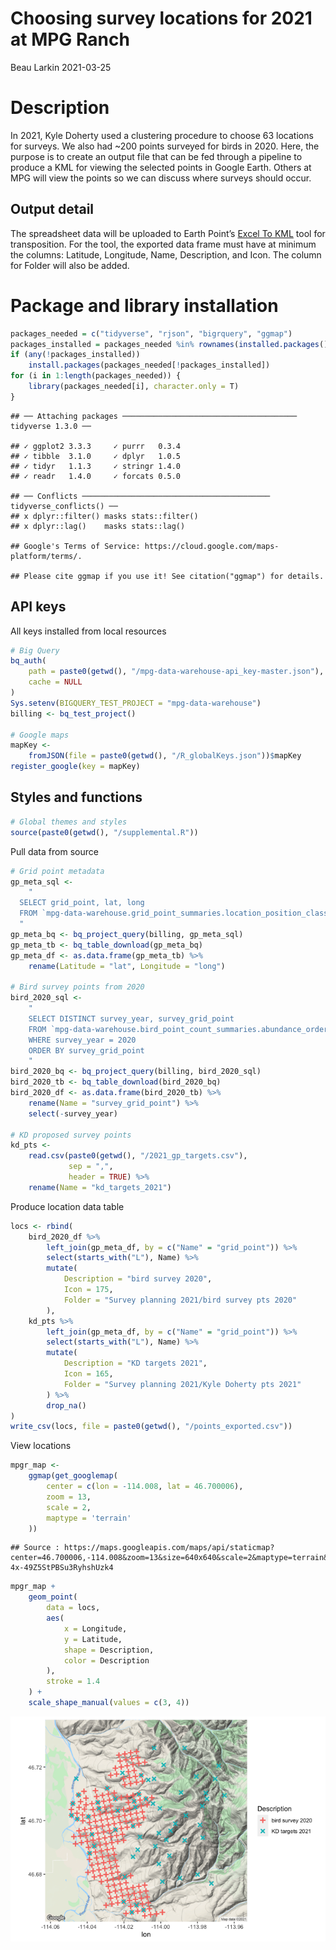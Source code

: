 Choosing survey locations for 2021 at MPG Ranch
================
Beau Larkin
2021-03-25

# Description

In 2021, Kyle Doherty used a clustering procedure to choose 63 locations
for surveys. We also had \~200 points surveyed for birds in 2020. Here,
the purpose is to create an output file that can be fed through a
pipeline to produce a KML for viewing the selected points in Google
Earth. Others at MPG will view the points so we can discuss where
surveys should occur.

## Output detail

The spreadsheet data will be uploaded to Earth Point’s [Excel To
KML](https://www.earthpoint.us/exceltokml.aspx) tool for transposition.
For the tool, the exported data frame must have at minimum the columns:
Latitude, Longitude, Name, Description, and Icon. The column for Folder
will also be added.

# Package and library installation

``` r
packages_needed = c("tidyverse", "rjson", "bigrquery", "ggmap")
packages_installed = packages_needed %in% rownames(installed.packages())
if (any(!packages_installed))
    install.packages(packages_needed[!packages_installed])
for (i in 1:length(packages_needed)) {
    library(packages_needed[i], character.only = T)
}
```

    ## ── Attaching packages ─────────────────────────────────────── tidyverse 1.3.0 ──

    ## ✓ ggplot2 3.3.3     ✓ purrr   0.3.4
    ## ✓ tibble  3.1.0     ✓ dplyr   1.0.5
    ## ✓ tidyr   1.1.3     ✓ stringr 1.4.0
    ## ✓ readr   1.4.0     ✓ forcats 0.5.0

    ## ── Conflicts ────────────────────────────────────────── tidyverse_conflicts() ──
    ## x dplyr::filter() masks stats::filter()
    ## x dplyr::lag()    masks stats::lag()

    ## Google's Terms of Service: https://cloud.google.com/maps-platform/terms/.

    ## Please cite ggmap if you use it! See citation("ggmap") for details.

## API keys

All keys installed from local resources

``` r
# Big Query
bq_auth(
    path = paste0(getwd(), "/mpg-data-warehouse-api_key-master.json"),
    cache = NULL
)
Sys.setenv(BIGQUERY_TEST_PROJECT = "mpg-data-warehouse")
billing <- bq_test_project()

# Google maps
mapKey <-
    fromJSON(file = paste0(getwd(), "/R_globalKeys.json"))$mapKey
register_google(key = mapKey)
```

## Styles and functions

``` r
# Global themes and styles
source(paste0(getwd(), "/supplemental.R"))
```

Pull data from source

``` r
# Grid point metadata
gp_meta_sql <-
    "
  SELECT grid_point, lat, long
  FROM `mpg-data-warehouse.grid_point_summaries.location_position_classification`
  "
gp_meta_bq <- bq_project_query(billing, gp_meta_sql)
gp_meta_tb <- bq_table_download(gp_meta_bq)
gp_meta_df <- as.data.frame(gp_meta_tb) %>%
    rename(Latitude = "lat", Longitude = "long")

# Bird survey points from 2020
bird_2020_sql <-
    "
    SELECT DISTINCT survey_year, survey_grid_point
    FROM `mpg-data-warehouse.bird_point_count_summaries.abundance_order`
    WHERE survey_year = 2020
    ORDER BY survey_grid_point
    "
bird_2020_bq <- bq_project_query(billing, bird_2020_sql)
bird_2020_tb <- bq_table_download(bird_2020_bq)
bird_2020_df <- as.data.frame(bird_2020_tb) %>%
    rename(Name = "survey_grid_point") %>%
    select(-survey_year)

# KD proposed survey points
kd_pts <-
    read.csv(paste0(getwd(), "/2021_gp_targets.csv"),
             sep = ",",
             header = TRUE) %>%
    rename(Name = "kd_targets_2021")
```

Produce location data table

``` r
locs <- rbind(
    bird_2020_df %>%
        left_join(gp_meta_df, by = c("Name" = "grid_point")) %>%
        select(starts_with("L"), Name) %>%
        mutate(
            Description = "bird survey 2020",
            Icon = 175,
            Folder = "Survey planning 2021/bird survey pts 2020"
        ),
    kd_pts %>%
        left_join(gp_meta_df, by = c("Name" = "grid_point")) %>%
        select(starts_with("L"), Name) %>%
        mutate(
            Description = "KD targets 2021",
            Icon = 165,
            Folder = "Survey planning 2021/Kyle Doherty pts 2021"
        ) %>%
        drop_na()
)
write_csv(locs, file = paste0(getwd(), "/points_exported.csv"))
```

View locations

``` r
mpgr_map <-
    ggmap(get_googlemap(
        center = c(lon = -114.008, lat = 46.700006),
        zoom = 13,
        scale = 2,
        maptype = 'terrain'
    ))
```

    ## Source : https://maps.googleapis.com/maps/api/staticmap?center=46.700006,-114.008&zoom=13&size=640x640&scale=2&maptype=terrain&key=xxx-4x-49Z5StPBSu3RyhshUzk4

``` r
mpgr_map +
    geom_point(
        data = locs,
        aes(
            x = Longitude,
            y = Latitude,
            shape = Description,
            color = Description
        ),
        stroke = 1.4
    ) +
    scale_shape_manual(values = c(3, 4))
```

![](project-locations-report_files/figure-gfm/map_bird_kd-targets-1.png)<!-- -->
